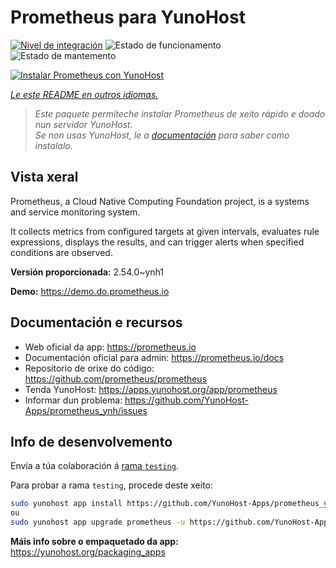 <!--
NOTA: Este README foi creado automáticamente por <https://github.com/YunoHost/apps/tree/master/tools/readme_generator>
NON debe editarse manualmente.
-->

# Prometheus para YunoHost

[![Nivel de integración](https://dash.yunohost.org/integration/prometheus.svg)](https://ci-apps.yunohost.org/ci/apps/prometheus/) ![Estado de funcionamento](https://ci-apps.yunohost.org/ci/badges/prometheus.status.svg) ![Estado de mantemento](https://ci-apps.yunohost.org/ci/badges/prometheus.maintain.svg)

[![Instalar Prometheus con YunoHost](https://install-app.yunohost.org/install-with-yunohost.svg)](https://install-app.yunohost.org/?app=prometheus)

*[Le este README en outros idiomas.](./ALL_README.md)*

> *Este paquete permíteche instalar Prometheus de xeito rápido e doado nun servidor YunoHost.*  
> *Se non usas YunoHost, le a [documentación](https://yunohost.org/install) para saber como instalalo.*

## Vista xeral

Prometheus, a Cloud Native Computing Foundation project, is a systems and service monitoring system.

It collects metrics from configured targets at given intervals, evaluates rule expressions, displays the results, and can trigger alerts when specified conditions are observed.


**Versión proporcionada:** 2.54.0~ynh1

**Demo:** <https://demo.do.prometheus.io>
## Documentación e recursos

- Web oficial da app: <https://prometheus.io>
- Documentación oficial para admin: <https://prometheus.io/docs>
- Repositorio de orixe do código: <https://github.com/prometheus/prometheus>
- Tenda YunoHost: <https://apps.yunohost.org/app/prometheus>
- Informar dun problema: <https://github.com/YunoHost-Apps/prometheus_ynh/issues>

## Info de desenvolvemento

Envía a túa colaboración á [rama `testing`](https://github.com/YunoHost-Apps/prometheus_ynh/tree/testing).

Para probar a rama `testing`, procede deste xeito:

```bash
sudo yunohost app install https://github.com/YunoHost-Apps/prometheus_ynh/tree/testing --debug
ou
sudo yunohost app upgrade prometheus -u https://github.com/YunoHost-Apps/prometheus_ynh/tree/testing --debug
```

**Máis info sobre o empaquetado da app:** <https://yunohost.org/packaging_apps>
